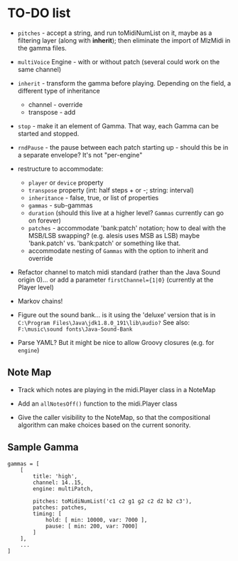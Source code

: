 
# TO-DO list 

* `pitches` - accept a string, and run toMidiNumList on it, maybe as a filtering layer (along with **inherit**); then eliminate the import of MlzMidi in the gamma files.

* `multiVoice` Engine - with or without patch (several could work on the same channel)

* `inherit` - transform the gamma before playing. Depending on the field, a different type of inheritance
    * channel - override
    * transpose - add

* `stop` - make it an element of Gamma. That way, each Gamma can be started and stopped. 

* `rndPause` - the pause between each patch starting up - should this be in a separate envelope? It's not "per-engine"

* restructure to accommodate: 
    * `player` or `device` property
    * `transpose` property (int: half steps + or -; string: interval)
    * `inheritance` - false, true, or list of properties
    * `gammas` - sub-gammas
    * `duration` (should this live at a higher level? `Gammas` currently can go on forever)
    * `patches` - accommodate 'bank:patch' notation; how to deal with the MSB/LSB swapping? (e.g. alesis uses MSB as LSB) maybe 'bank.patch' vs. 'bank:patch' or something like that. 
    * accommodate nesting of `Gammas` with the option to inherit and override 

* Refactor channel to match midi standard (rather than the Java Sound origin 0)... or add a parameter `firstChannel={1|0}` (currently at the Player level)

* Markov chains! 

* Figure out the sound bank... is it using the 'deluxe' version that is in 
`C:\Program Files\Java\jdk1.8.0_191\lib\audio?`
See also: `F:\music\sound fonts\Java-Sound-Bank`

* Parse YAML? But it might be nice to allow Groovy closures (e.g. for `engine`)



## Note Map
* Track which notes are playing in the midi.Player class in a NoteMap

* Add an `allNotesOff()` function to the midi.Player class 

* Give the caller visibility to the NoteMap, so that the compositional algorithm can make choices based on the current sonority. 

## Sample Gamma

```
gammas = [
    [
        title: 'high',
        channel: 14..15,
        engine: multiPatch,

        pitches: toMidiNumList('c1 c2 g1 g2 c2 d2 b2 c3'),
        patches: patches,
        timing: [
            hold: [ min: 10000, var: 7000 ],
            pause: [ min: 200, var: 7000]
        ]
    ],
    ...
]
```



